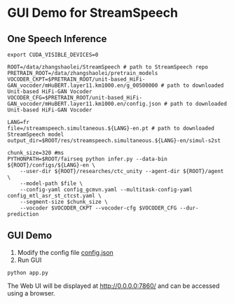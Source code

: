 # GUI Demo for StreamSpeech

## One Speech Inference
```shell
export CUDA_VISIBLE_DEVICES=0

ROOT=/data/zhangshaolei/StreamSpeech # path to StreamSpeech repo
PRETRAIN_ROOT=/data/zhangshaolei/pretrain_models 
VOCODER_CKPT=$PRETRAIN_ROOT/unit-based_HiFi-GAN_vocoder/mHuBERT.layer11.km1000.en/g_00500000 # path to downloaded Unit-based HiFi-GAN Vocoder
VOCODER_CFG=$PRETRAIN_ROOT/unit-based_HiFi-GAN_vocoder/mHuBERT.layer11.km1000.en/config.json # path to downloaded Unit-based HiFi-GAN Vocoder

LANG=fr
file=/streamspeech.simultaneous.${LANG}-en.pt # path to downloaded StreamSpeech model
output_dir=$ROOT/res/streamspeech.simultaneous.${LANG}-en/simul-s2st

chunk_size=320 #ms
PYTHONPATH=$ROOT/fairseq python infer.py --data-bin ${ROOT}/configs/${LANG}-en \
    --user-dir ${ROOT}/researches/ctc_unity --agent-dir ${ROOT}/agent \
    --model-path $file \
    --config-yaml config_gcmvn.yaml --multitask-config-yaml config_mtl_asr_st_ctcst.yaml \
    --segment-size $chunk_size \
    --vocoder $VOCODER_CKPT --vocoder-cfg $VOCODER_CFG --dur-prediction 
```

## GUI Demo
1. Modify the config file [config.json](./config.json)
2. Run GUI
```shell
python app.py
```
The Web UI will be displayed at http://0.0.0.0:7860/ and can be accessed using a browser.